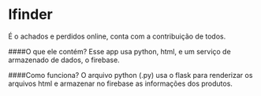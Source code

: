 # Ifinder
É o achados e perdidos online, conta com a contribuição de todos.

####O que ele contém?
Esse app usa python, html, e um serviço de armazenado de dados, o firebase.

####Como funciona?
O arquivo python (.py) usa o flask para renderizar os arquivos html e armazenar no firebase as informações dos produtos.

